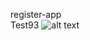 register-app
<br>
Test93
![alt text](https://drive.google.com/file/d/19bmGDmciFiwX3p-BCVZcTpRZ5p24apRo/view?usp=sharing)
